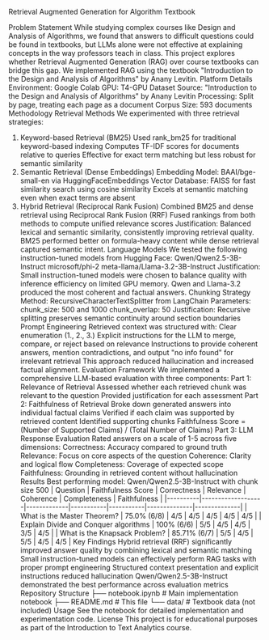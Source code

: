 Retrieval Augmented Generation for Algorithm Textbook

Problem Statement
While studying complex courses like Design and Analysis of Algorithms, we found that answers to difficult questions could be found in textbooks, but LLMs alone were not effective at explaining concepts in the way professors teach in class. This project explores whether Retrieval Augmented Generation (RAG) over course textbooks can bridge this gap.
We implemented RAG using the textbook "Introduction to the Design and Analysis of Algorithms" by Anany Levitin.
Platform Details
Environment: Google Colab
GPU: T4-GPU
Dataset
Source: "Introduction to the Design and Analysis of Algorithms" by Anany Levitin
Processing: Split by page, treating each page as a document
Corpus Size: 593 documents
Methodology
Retrieval Methods
We experimented with three retrieval strategies:
1. Keyword-based Retrieval (BM25)
Used rank_bm25 for traditional keyword-based indexing
Computes TF-IDF scores for documents relative to queries
Effective for exact term matching but less robust for semantic similarity
2. Semantic Retrieval (Dense Embeddings)
Embedding Model: BAAI/bge-small-en via HuggingFaceEmbeddings
Vector Database: FAISS for fast similarity search using cosine similarity
Excels at semantic matching even when exact terms are absent
3. Hybrid Retrieval (Reciprocal Rank Fusion)
Combined BM25 and dense retrieval using Reciprocal Rank Fusion (RRF)
Fused rankings from both methods to compute unified relevance scores
Justification: Balanced lexical and semantic similarity, consistently improving retrieval quality. BM25 performed better on formula-heavy content while dense retrieval captured semantic intent.
Language Models
We tested the following instruction-tuned models from Hugging Face:
Qwen/Qwen2.5-3B-Instruct
microsoft/phi-2
meta-llama/Llama-3.2-3B-Instruct
Justification: Small instruction-tuned models were chosen to balance quality with inference efficiency on limited GPU memory. Qwen and Llama-3.2 produced the most coherent and factual answers.
Chunking Strategy
Method: RecursiveCharacterTextSplitter from LangChain
Parameters:
chunk_size: 500 and 1000
chunk_overlap: 50
Justification: Recursive splitting preserves semantic continuity around section boundaries
Prompt Engineering
Retrieved context was structured with:
Clear enumeration (1., 2., 3.)
Explicit instructions for the LLM to merge, compare, or reject based on relevance
Instructions to provide coherent answers, mention contradictions, and output "no info found" for irrelevant retrieval
This approach reduced hallucination and increased factual alignment.
Evaluation Framework
We implemented a comprehensive LLM-based evaluation with three components:
Part 1: Relevance of Retrieval
Assessed whether each retrieved chunk was relevant to the question
Provided justification for each assessment
Part 2: Faithfulness of Retrieval
Broke down generated answers into individual factual claims
Verified if each claim was supported by retrieved content
Identified supporting chunks
Faithfulness Score = (Number of Supported Claims) / (Total Number of Claims)
Part 3: LLM Response Evaluation
Rated answers on a scale of 1-5 across five dimensions:
Correctness: Accuracy compared to ground truth
Relevance: Focus on core aspects of the question
Coherence: Clarity and logical flow
Completeness: Coverage of expected scope
Faithfulness: Grounding in retrieved content without hallucination
Results
Best performing model: Qwen/Qwen2.5-3B-Instruct with chunk size 500
| Question | Faithfulness Score | Correctness | Relevance | Coherence | Completeness | Faithfulness |
|----------|-------------------|-------------|-----------|-----------|--------------|--------------|
| What is the Master Theorem? | 75.0% (6/8) | 4/5 | 4/5 | 4/5 | 4/5 | 4/5 |
| Explain Divide and Conquer algorithms | 100% (6/6) | 5/5 | 4/5 | 4/5 | 3/5 | 4/5 |
| What is the Knapsack Problem? | 85.71% (6/7) | 5/5 | 4/5 | 5/5 | 4/5 | 4/5 |
Key Findings
Hybrid retrieval (RRF) significantly improved answer quality by combining lexical and semantic matching
Small instruction-tuned models can effectively perform RAG tasks with proper prompt engineering
Structured context presentation and explicit instructions reduced hallucination
Qwen/Qwen2.5-3B-Instruct demonstrated the best performance across evaluation metrics
Repository Structure
├── notebook.ipynb          # Main implementation notebook
├── README.md              # This file
└── data/                  # Textbook data (not included)
Usage
See the notebook for detailed implementation and experimentation code.
License
This project is for educational purposes as part of the Introduction to Text Analytics course.
